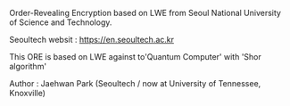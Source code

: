 Order-Revealing Encryption based on LWE from Seoul National University of Science and Technology.

Seoultech websit : https://en.seoultech.ac.kr

This ORE is based on LWE against to'Quantum Computer' with 'Shor algorithm'

Author : Jaehwan Park (Seoultech / now at University of Tennessee, Knoxville)